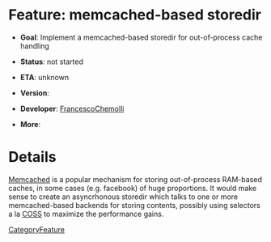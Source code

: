 # Feature: memcached-based storedir

  - **Goal**: Implement a memcached-based storedir for out-of-process
    cache handling

  - **Status**: not started

<!-- end list -->

  - **ETA**: unknown

  - **Version**:

  - **Developer**:
    [FrancescoChemolli](/FrancescoChemolli)

  - **More**:

# Details

[Memcached](http://www.danga.com/memcached/) is a popular mechanism for
storing out-of-process RAM-based caches, in some cases (e.g. facebook)
of huge proportions. It would make sense to create an asyncrhonous
storedir which talks to one or more memcached-based backends for storing
contents, possibly using selectors a la
[COSS](/Features/CyclicObjectStorageSystem)
to maximize the performance gains.

[CategoryFeature](/CategoryFeature)
